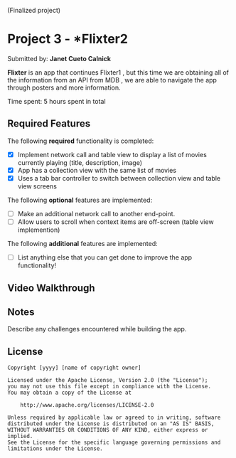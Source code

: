 
(Finalized project)
# Project 3 - *Flixter2

Submitted by: **Janet Cueto Calnick**

**Flixter** is an app that continues Flixter1 , but this time we are obtaining all of the information from an API from MDB , we are able to navigate the app through posters and more information.

Time spent: 5 hours spent in total

## Required Features

The following **required** functionality is completed:

- [x] Implement network call and table view to display a list of movies currently playing (title, description, image)
- [x] App has a collection view with the same list of movies
- [x] Uses a tab bar controller to switch between collection view and table view screens
 
The following **optional** features are implemented:

- [ ] Make an additional network call to another end-point.	
- [ ] Allow users to scroll when context items are off-screen (table view implemention)

The following **additional** features are implemented:

- [ ] List anything else that you can get done to improve the app functionality!

## Video Walkthrough


## Notes

Describe any challenges encountered while building the app.

## License

    Copyright [yyyy] [name of copyright owner]

    Licensed under the Apache License, Version 2.0 (the "License");
    you may not use this file except in compliance with the License.
    You may obtain a copy of the License at

        http://www.apache.org/licenses/LICENSE-2.0

    Unless required by applicable law or agreed to in writing, software
    distributed under the License is distributed on an "AS IS" BASIS,
    WITHOUT WARRANTIES OR CONDITIONS OF ANY KIND, either express or implied.
    See the License for the specific language governing permissions and
    limitations under the License.
